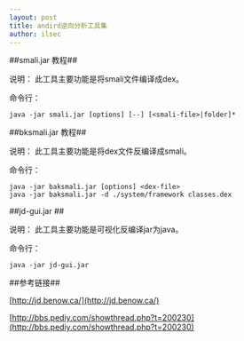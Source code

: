 ```yaml
---
layout: post
title: andird逆向分析工具集
author: ilsec
---
```


##smali.jar 教程##

说明：
此工具主要功能是将smali文件编译成dex。

命令行：

	java -jar smali.jar [options] [--] [<smali-file>|folder]*


##bksmali.jar 教程##

说明：
此工具主要功能是将dex文件反编译成smali。

命令行：

	java -jar baksmali.jar [options] <dex-file>
	java -jar baksmali.jar -d ./system/framework classes.dex

##jd-gui.jar ##

说明：
此工具主要功能是可视化反编译jar为java。

命令行：

	java -jar jd-gui.jar

##参考链接##

[http://jd.benow.ca/](http://jd.benow.ca/)

[http://bbs.pediy.com/showthread.php?t=200230](http://bbs.pediy.com/showthread.php?t=200230)
